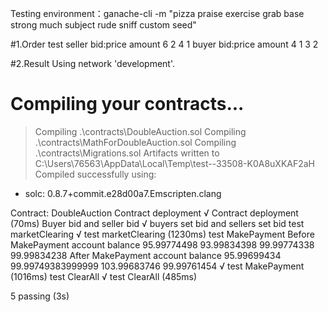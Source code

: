 
Testing environment：ganache-cli -m "pizza praise exercise grab base strong much subject rude sniff custom seed"

#1.Order test
seller bid:price amount
             6     2
             4     1
buyer bid:price amount
             4     1
             3     2

#2.Result
Using network 'development'.


Compiling your contracts...
===========================
> Compiling .\contracts\DoubleAuction.sol
> Compiling .\contracts\MathForDoubleAuction.sol
> Compiling .\contracts\Migrations.sol
> Artifacts written to C:\Users\76563\AppData\Local\Temp\test--33508-K0A8uXKAF2aH
> Compiled successfully using:
   - solc: 0.8.7+commit.e28d00a7.Emscripten.clang


  Contract: DoubleAuction
    Contract deployment
      √ Contract deployment (70ms)
    Buyer bid and seller bid
      √ buyers set bid and sellers set bid
    test marketClearing
      √ test marketClearing (1230ms)
    test MakePayment
Before MakePayment account balance
95.99774498
93.99834398
99.99774338
99.99834238
After MakePayment account balance
95.99699434
99.99749383999999
103.99683746
99.99761454
      √ test MakePayment (1016ms)
    test ClearAll
      √ test ClearAll (485ms)


  5 passing (3s)
